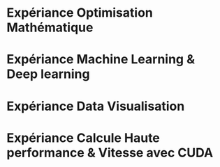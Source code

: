 # Expériance Optimisation Mathématique #

# Expériance Machine Learning & Deep learning #

# Expériance Data Visualisation #

# Expériance Calcule Haute performance & Vitesse avec CUDA #
